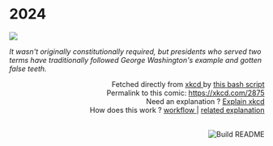 # <b>2024</b>

[![](https://imgs.xkcd.com/comics/2024.png)](https://xkcd.com/2875)

<i>It wasn&#39;t originally constitutionally required, but presidents who served two terms have traditionally followed George Washington&#39;s example and gotten false teeth.</i>

<div align="right">
  Fetched directly from
  <a href="https://xkcd.com">
    xkcd
  </a>
  by
  <a href="https://github.com/Vanille-N/Vanille-N/blob/master/fetch">
    this bash script
  </a>
</div>
<div align="right">
  Permalink to this comic:
  <a href="https://xkcd.com/2875">
    https://xkcd.com/2875
  </a>
</div>
<div align="right">
  Need an explanation ?
  <a href="https://www.explainxkcd.com/wiki/index.php/2875">
    Explain xkcd
  </a>
</div>
<div align="right">
  How does this work ?
  <a href="https://github.com/Vanille-N/Vanille-N/blob/master/.github/workflows/build.yml">
    workflow
  </a>
  |
  <a href="https://simonwillison.net/2020/Jul/10/self-updating-profile-readme/">
    related explanation
  </a>
</div><br>

<a href="https://github.com/Vanille-N/Vanille-N/actions"><img src="https://github.com/Vanille-N/Vanille-N/workflows/Build%20README/badge.svg" align="right" alt="Build README"></a>
